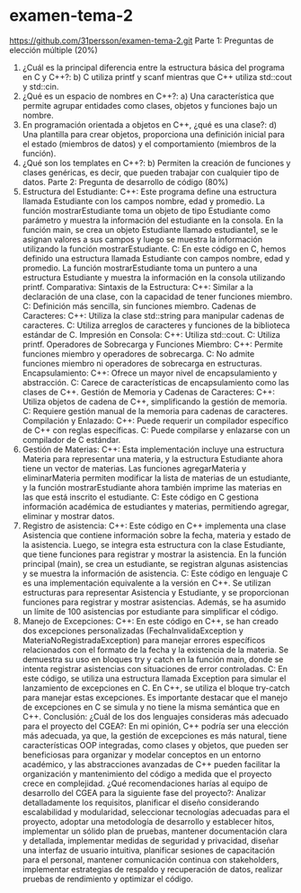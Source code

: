 # examen-tema-2
https://github.com/31persson/examen-tema-2.git
Parte 1: Preguntas de elección múltiple (20%)
 1. ¿Cuál es la principal diferencia entre la estructura básica del programa en C y C++?: b) C utiliza printf y scanf mientras que C++ utiliza std::cout y std::cin.
 2. ¿Qué es un espacio de nombres en C++?: a) Una característica que permite agrupar entidades como clases, objetos y funciones bajo un nombre.
 3. En programación orientada a objetos en C++, ¿qué es una clase?: d) Una plantilla para crear objetos, proporciona una definición inicial para el estado (miembros de datos) y el comportamiento (miembros de la función).
 4. ¿Qué son los templates en C++?: b) Permiten la creación de funciones y clases genéricas, es decir, que pueden trabajar con cualquier tipo de datos.
Parte 2: Pregunta de desarrollo de código (80%)
 1. Estructura del Estudiante: C++: Este programa define una estructura llamada Estudiante con los campos nombre, edad y promedio. La función mostrarEstudiante toma un objeto de tipo Estudiante como parámetro y muestra la información del estudiante en la consola. En la función main, se crea un objeto Estudiante llamado estudiante1, se le asignan valores a sus campos y luego se muestra la información utilizando la función mostrarEstudiante.
    C: En este código en C, hemos definido una estructura llamada Estudiante con campos nombre, edad y promedio. La función mostrarEstudiante toma un puntero a una estructura Estudiante y muestra la información en la consola utilizando printf.
    Comparativa: Sintaxis de la Estructura: C++: Similar a la declaración de una clase, con la capacidad de tener funciones miembro. C: Definición más sencilla, sin funciones miembro. Cadenas de Caracteres: C++: Utiliza la clase std::string para manipular cadenas de caracteres. C: Utiliza arreglos de caracteres y funciones de la biblioteca estándar de C. Impresión en Consola: C++: Utiliza std::cout. C: Utiliza printf. Operadores de Sobrecarga y Funciones Miembro: C++: Permite funciones miembro y operadores de sobrecarga. C: No admite funciones miembro ni operadores de sobrecarga en estructuras. Encapsulamiento: C++: Ofrece un mayor nivel de encapsulamiento y abstracción. C: Carece de características de encapsulamiento como las clases de C++. Gestión de Memoria y Cadenas de Caracteres: C++: Utiliza objetos de cadena de C++, simplificando la gestión de memoria. C: Requiere gestión manual de la memoria para cadenas de caracteres. Compilación y Enlazado: C++: Puede requerir un compilador específico de C++ con reglas específicas. C: Puede compilarse y enlazarse con un compilador de C estándar.
 2. Gestión de Materias: C++: Esta implementación incluye una estructura Materia para representar una materia, y la estructura Estudiante ahora tiene un vector de materias. Las funciones agregarMateria y eliminarMateria permiten modificar la lista de materias de un estudiante, y la función mostrarEstudiante ahora también imprime las materias en las que está inscrito el estudiante.
    C: Este código en C gestiona información académica de estudiantes y materias, permitiendo agregar, eliminar y mostrar datos.
 3. Registro de asistencia: C++: Este código en C++ implementa una clase Asistencia que contiene información sobre la fecha, materia y estado de la asistencia. Luego, se integra esta estructura con la clase Estudiante, que tiene funciones para registrar y mostrar la asistencia. En la función principal (main), se crea un estudiante, se registran algunas asistencias y se muestra la información de asistencia.
    C: Este código en lenguaje C es una implementación equivalente a la versión en C++. Se utilizan estructuras para representar Asistencia y Estudiante, y se proporcionan funciones para registrar y mostrar asistencias. Además, se ha asumido un límite de 100 asistencias por estudiante para simplificar el código.
 4. Manejo de Excepciones: C++: En este código en C++, se han creado dos excepciones personalizadas (FechaInvalidaException y MateriaNoRegistradaException) para manejar errores específicos relacionados con el formato de la fecha y la existencia de la materia. Se demuestra su uso en bloques try y catch en la función main, donde se intenta registrar asistencias con situaciones de error controladas.
    C: En este código, se utiliza una estructura llamada Exception para simular el lanzamiento de excepciones en C. En C++, se utiliza el bloque try-catch para manejar estas excepciones. Es importante destacar que el manejo de excepciones en C se simula y no tiene la misma semántica que en C++.
Conclusión: ¿Cuál de los dos lenguajes consideras más adecuado para el proyecto del CGEA?: En mi opinión, C++ podría ser una elección más adecuada, ya que, la gestión de excepciones es más natural, tiene características OOP integradas, como clases y objetos, que pueden ser beneficiosas para organizar y modelar conceptos en un entorno académico, y las abstracciones avanzadas de C++ pueden facilitar la organización y mantenimiento del código a medida que el proyecto crece en complejidad.
  ¿Qué recomendaciones harías al equipo de desarrollo del CGEA para la siguiente fase del proyecto?: Analizar detalladamente los requisitos, planificar el diseño considerando escalabilidad y modularidad, seleccionar tecnologías adecuadas para el proyecto, adoptar una metodología de desarrollo y establecer hitos, implementar un sólido plan de pruebas, mantener documentación clara y detallada, implementar medidas de seguridad y privacidad, diseñar una interfaz de usuario intuitiva, planificar sesiones de capacitación para el personal, mantener comunicación continua con stakeholders, implementar estrategias de respaldo y recuperación de datos, realizar pruebas de rendimiento y optimizar el código.
